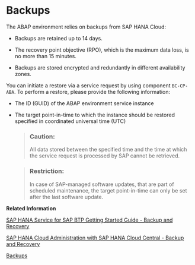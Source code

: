 <!-- loioab4f1086295847eda5be678ba68907e2 -->

# Backups

The ABAP environment relies on backups from SAP HANA Cloud:

-   Backups are retained up to 14 days.

-   The recovery point objective \(RPO\), which is the maximum data loss, is no more than 15 minutes.

-   Backups are stored encrypted and redundantly in different availability zones.


You can initiate a restore via a service request by using component `BC-CP-ABA`. To perform a restore, please provide the following information:

-   The ID \(GUID\) of the ABAP environment service instance

-   The target point-in-time to which the instance should be restored specified in coordinated universal time \(UTC\)

    > ### Caution:  
    > All data stored between the specified time and the time at which the service request is processed by SAP cannot be retrieved.

    > ### Restriction:  
    > In case of SAP-managed software updates, that are part of scheduled maintenance, the target point-in-time can only be set after the last software update.


**Related Information**  


[SAP HANA Service for SAP BTP Getting Started Guide - Backup and Recovery](https://help.sap.com/viewer/cc53ad464a57404b8d453bbadbc81ceb/Cloud/en-US/addc108e3aad4ee7b4f20a02d454eefd.html)

[SAP HANA Cloud Administration with SAP HANA Cloud Central - Backup and Recovery](https://help.sap.com/viewer/9ae9104a46f74a6583ce5182e7fb20cb/hanacloud/en-US/89d71f01daca4ecaaa069d6a060167f5.html)

[Backups](backups-ab4f108.md "The ABAP environment relies on backups from SAP HANA Cloud:")

